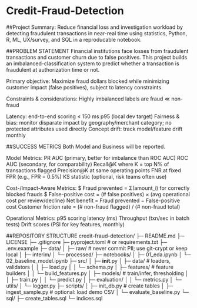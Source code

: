 # Credit-Fraud-Detection
##Project Summary: Reduce financial loss and investigation workload by detecting fraudulent transactions in near-real time using statistics, Python, R, ML, UX/survey, and SQL in a reproducable notebook.

##PROBLEM STATEMENT
Financial institutions face losses from fraudulent transactions and customer churn due to false positives. This project builds an imbalanced-classification system to predict whether a transaction is fraudulent at authorization time or not.

Primary objective:
Maximize fraud dollars blocked while minimizing customer impact (false positives), subject to latency constraints.

Constraints & considerations:
Highly imbalanced labels are fraud ≪ non-fraud

Latency: end-to-end scoring ≤ 150 ms p95 (local dev target)
Fairness & bias: monitor disparate impact by geography/merchant category; no protected attributes used directly
Concept drift: track model/feature drift monthly

##SUCCESS METRICS
Both Model and Business will be reported.

Model Metrics:
PR AUC (primary, better for imbalance than ROC AUC)
ROC AUC (secondary, for comparability)
Recall@K where K = top N% of transactions flagged
Precision@K at same operating points
FNR at fixed FPR (e.g., FPR = 0.5%)
KS statistic (optional, risk teams often use)

Cost-/Impact-Aware Metrics:
$ Fraud prevented = Σ(amount_i) for correctly blocked frauds
$ False-positive cost = (# false positives) × (avg operational cost per review/decline)
Net benefit = Fraud prevented − False-positive cost
Customer friction rate = (# non-fraud flagged) / (# non-fraud total)

Operational Metrics:
p95 scoring latency (ms)
Throughput (txn/sec in batch tests)
Drift scores (PSI for key features, monthly)

##REPOSITORY STRUCTURE
credit-fraud-detection/
├─ README.md
├─ LICENSE
├─ .gitignore
├─ pyproject.toml              # or requirements.txt
├─ .env.example
├─ data/
│  ├─ raw/                     # never commit PII; use git-crypt or keep local
│  ├─ interim/
│  └─ processed/
├─ notebooks/
│  ├─ 01_eda.ipynb
│  └─ 02_baseline_model.ipynb
├─ src/
│  ├─ __init__.py
│  ├─ data/                    # loaders, validators
│  │  ├─ load.py
│  │  └─ schema.py
│  ├─ features/                # feature builders
│  │  └─ build_features.py
│  ├─ models/                  # train/infer, thresholding
│  │  ├─ train.py
│  │  └─ predict.py
│  ├─ evaluation/
│  │  └─ metrics.py
│  └─ utils/
│     └─ logger.py
├─ scripts/
│  ├─ init_db.py               # create tables
│  ├─ ingest_sample.py         # optional: load demo CSV
│  └─ evaluate_baseline.py
└─ sql/
   ├─ create_tables.sql
   └─ indices.sql
